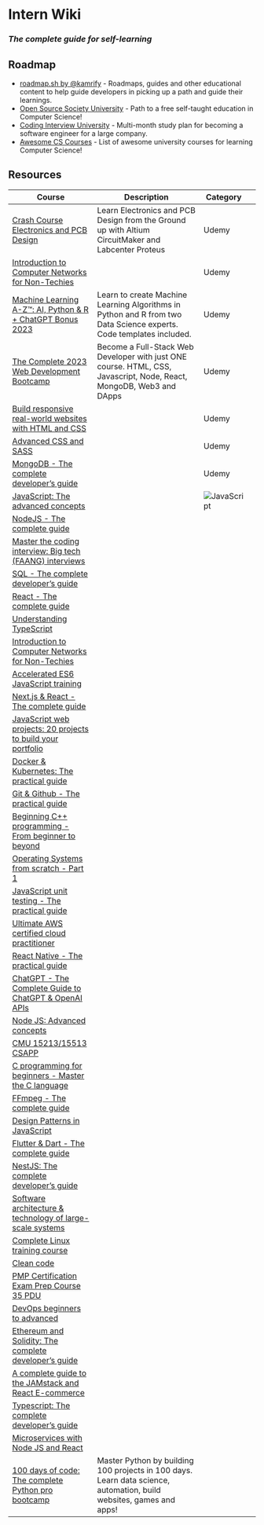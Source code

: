 # Intern Wiki

### _The complete guide for self-learning_

## Roadmap
- [roadmap.sh by @kamrify](https://roadmap.sh/) - Roadmaps, guides and other educational content to help guide developers in picking up a path and guide their learnings.
- [Open Source Society University](https://github.com/ossu/computer-science) - Path to a free self-taught education in Computer Science!
- [Coding Interview University](https://github.com/jwasham/coding-interview-university) - Multi-month study plan for becoming a software engineer for a large company.
- [Awesome CS Courses](https://github.com/prakhar1989/awesome-courses) - List of awesome university courses for learning Computer Science!

## Resources

| Course                                                                                                              | Description                                                                                                         | Category |    |
|---------------------------------------------------------------------------------------------------------------------|---------------------------------------------------------------------------------------------------------------------|----------|----|
| [Crash Course Electronics and PCB Design](https://nlbsg.udemy.com/course/crash-course-electronics-and-pcb-design/)  | Learn Electronics and PCB Design from the Ground up with Altium CircuitMaker and Labcenter Proteus                  | Udemy    |    |
| [Introduction to Computer Networks for Non-Techies](https://nlbsg.udemy.com/course/introduction-to-computer-networks/)                                                               |                                                                                                                     | Udemy    |    |
| [Machine Learning A-Z™: AI, Python & R + ChatGPT Bonus 2023](https://nlbsg.udemy.com/course/machinelearning/)       | Learn to create Machine Learning Algorithms in Python and R from two Data Science experts. Code templates included. | Udemy    |    |
| [The Complete 2023 Web Development Bootcamp](https://nlbsg.udemy.com/course/the-complete-web-development-bootcamp/) | Become a Full-Stack Web Developer with just ONE course. HTML, CSS, Javascript, Node, React, MongoDB, Web3 and DApps | Udemy    |    |
| [Build responsive real-world websites with HTML and CSS]()                                                          |                                                                                                                     | Udemy    |    |
| [Advanced CSS and SASS]()                                                                                           |                                                                                                                     | Udemy    |    |
| [MongoDB - The complete developer’s guide]()                                                                        |                                                                                                                     | Udemy    |    |
| [JavaScript: The advanced concepts]()                                                                               |                                                                                                                     | ![JavaScript](https://img.shields.io/badge/Java-%E7%B1%BB%E5%88%AB-yellow)         |    |
| [NodeJS - The complete guide]()                                                                                     |                                                                                                                     |          |    |
| [Master the coding interview: Big tech (FAANG) interviews]()                                                        |                                                                                                                     |          |    |
| [SQL - The complete developer’s guide]()                                                                            |                                                                                                                     |          |    |
| [React - The complete guide]()                                                                                      |                                                                                                                     |          |    |
| [Understanding TypeScript]()                                                                                        |                                                                                                                     |          |    |
| [Introduction to Computer Networks for Non-Techies]()                                                               |                                                                                                                     |          |    |
| [Accelerated ES6 JavaScript training]()                                                                             |                                                                                                                     |          |    |
| [Next.js & React - The complete guide]()                                                                            |                                                                                                                     |          |    |
| [JavaScript web projects: 20 projects to build your portfolio]()                                                    |                                                                                                                     |          |    |
| [Docker & Kubernetes: The practical guide]()                                                                        |                                                                                                                     |          |    |
| [Git & Github - The practical guide]()                                                                              |                                                                                                                     |          |    |
| [Beginning C++ programming - From beginner to beyond]()                                                             |                                                                                                                     |          |    |
| [Operating Systems from scratch - Part 1]()                                                                         |                                                                                                                     |          |    |
| [JavaScript unit testing - The practical guide]()                                                                   |                                                                                                                     |          |    |
| [Ultimate AWS certified cloud practitioner]()                                                                       |                                                                                                                     |          |    |
| [React Native - The practical guide]()                                                                              |                                                                                                                     |          |    |
| [ChatGPT - The Complete Guide to ChatGPT & OpenAI APIs]()                                                           |                                                                                                                     |          |    |
| [Node JS: Advanced concepts]()                                                                                      |                                                                                                                     |          |    |
| [CMU 15213/15513 CSAPP]()                                                                                           |                                                                                                                     |          |    |
| [C programming for beginners - Master the C language]()                                                             |                                                                                                                     |          |    |
| [FFmpeg - The complete guide]()                                                                                     |                                                                                                                     |          |    |
| [Design Patterns in JavaScript]()                                                                                   |                                                                                                                     |          |    |
| [Flutter & Dart - The complete guide]()                                                                             |                                                                                                                     |          |    |
| [NestJS: The complete developer’s guide]()                                                                          |                                                                                                                     |          |    |
| [Software architecture & technology of large-scale systems]()                                                       |                                                                                                                     |          |    |
| [Complete Linux training course]()                                                                                  |                                                                                                                     |          |    |
| [Clean code]()                                                                                                      |                                                                                                                     |          |    |
| [PMP Certification Exam Prep Course 35 PDU]()                                                                       |                                                                                                                     |          |    |
| [DevOps beginners to advanced]()                                                                                    |                                                                                                                     |          |    |
| [Ethereum and Solidity: The complete developer’s guide]()                                                           |                                                                                                                     |          |    |
| [A complete guide to the JAMstack and React E-commerce]()                                                           |                                                                                                                     |          |    |
| [Typescript: The complete developer’s guide]()                                                                      |                                                                                                                     |          |    |
| [Microservices with Node JS and React]()                                                                            |                                                                                                                     |          |    |
| [100 days of code: The complete Python pro bootcamp](https://nlbsg.udemy.com/course/100-days-of-code/)              | Master Python by building 100 projects in 100 days. Learn data science, automation, build websites, games and apps! |          |    |
